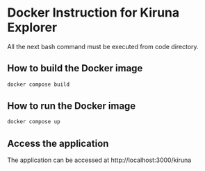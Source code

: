 # Docker Instruction for Kiruna Explorer

All the next bash command must be executed from code directory.
## How to build the Docker image

```bash
docker compose build
```

## How to run the Docker image

```bash
docker compose up
```

## Access the application

The application can be accessed at http://localhost:3000/kiruna